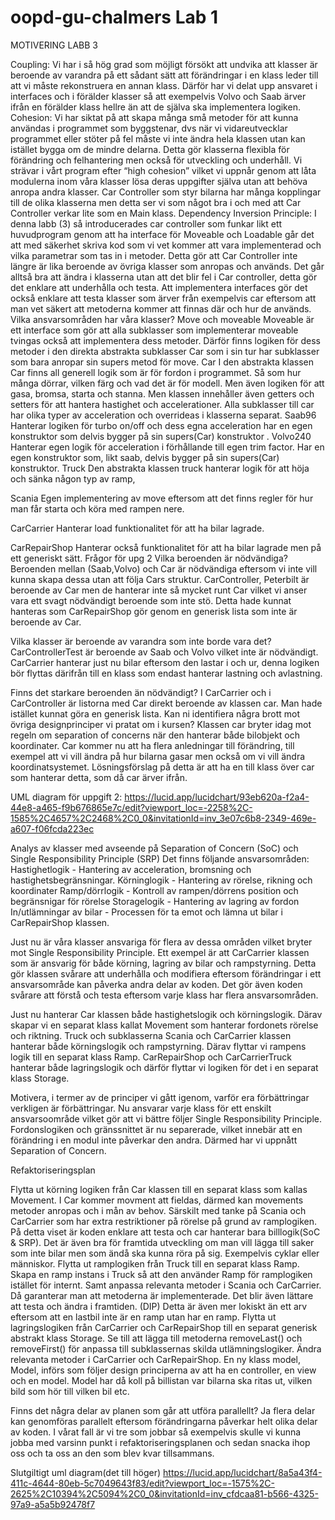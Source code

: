 # oopd-gu-chalmers Lab 1
MOTIVERING LABB 3

Coupling: Vi har i så hög grad som möjligt försökt att undvika att klasser är beroende av varandra på ett sådant sätt att förändringar i en klass leder till att vi måste rekonstruera en annan klass. Därför har vi delat upp ansvaret i interfaces och i förälder klasser så att exempelvis Volvo och Saab ärver ifrån en förälder klass hellre än att de själva ska implementera logiken. 
Cohesion: Vi har siktat på att skapa många små metoder för att kunna användas i programmet som byggstenar, dvs när vi vidareutvecklar programmet eller stöter på fel måste vi inte ändra hela klassen utan kan istället bygga om de mindre delarna. Detta gör klasserna flexibla för förändring och felhantering men också för utveckling och underhåll. Vi strävar i vårt program efter “high cohesion” vilket vi uppnår genom att låta modulerna inom våra klasser lösa deras uppgifter själva utan att behöva anropa andra klasser. Car Controller som styr bilarna har många kopplingar till de olika klasserna men detta ser vi som något bra i och med att Car Controller verkar lite som en Main klass.
Dependency Inversion Principle: I denna labb (3) så introducerades car controller som funkar likt ett huvudprogram genom att ha interface för Moveable och Loadable går det att med säkerhet skriva kod som vi vet kommer att vara implementerad och vilka parametrar som tas in i metoder. Detta gör att Car Controller inte längre är lika beroende av övriga klasser som anropas och används. Det går alltså bra att ändra i klasserna utan att det blir fel i Car controller, detta gör det enklare att underhålla och testa. Att implementera interfaces gör det också enklare att testa klasser som ärver från exempelvis car eftersom att man vet säkert att metoderna kommer att finnas där och hur de används. 
Vilka ansvarsområden har våra klasser?
Move och moveable
Moveable är ett interface som gör att alla subklasser som implementerar moveable tvingas också att implementera dess metoder. Därför finns logiken för dess metoder i den direkta abstrakta subklasser Car som i sin tur har subklasser som bara anropar sin supers metod för move. 
Car 
I den abstrakta klassen Car finns all generell logik som är för fordon i programmet. Så som hur många dörrar, vilken färg och vad det är för modell. Men även logiken för att gasa, bromsa, starta och stanna. Men klassen innehåller även getters och setters för att hantera hastighet och accelerationer. Alla subklasser till car har olika typer av acceleration och overrideas i klasserna separat. 
Saab96
Hanterar logiken för turbo on/off och dess egna acceleration har en egen konstruktor som delvis bygger på sin supers(Car) konstruktor . 
Volvo240
Hanterar egen logik för acceleration i förhållande till egen trim factor. Har en egen konstruktor som, likt saab, delvis bygger på sin supers(Car) konstruktor.
Truck
Den abstrakta klassen truck hanterar logik för att höja och sänka någon typ av ramp, 

Scania
Egen implementering av move eftersom att det finns regler för hur man får starta och köra med rampen nere. 

CarCarrier
Hanterar load funktionalitet för att ha bilar lagrade. 

CarRepairShop
Hanterar också funktionalitet för att ha bilar lagrade men på ett generiskt sätt. 
Frågor för upg 2
Vilka beroenden är nödvändiga?
Beroenden mellan (Saab,Volvo) och Car är nödvändiga eftersom vi inte vill kunna skapa dessa utan att följa Cars struktur. CarController, Peterbilt är beroende av Car men de hanterar inte så mycket runt Car vilket vi anser vara ett svagt nödvändigt beroende som inte stö. Detta hade kunnat hanteras som CarRepairShop gör genom en generisk lista som inte är beroende av Car. 

Vilka klasser är beroende av varandra som inte borde vara det?
CarControllerTest är beroende av Saab och Volvo vilket inte är nödvändigt. CarCarrier hanterar just nu bilar eftersom den lastar i och ur, denna logiken bör flyttas därifrån till en klass som endast hanterar lastning och avlastning. 

Finns det starkare beroenden än nödvändigt?
I CarCarrier och i CarController är listorna med Car direkt beroende av klassen car. Man hade istället kunnat göra en generisk lista. 
Kan ni identifiera några brott mot övriga designprinciper vi pratat om i kursen?
 Klassen car bryter idag mot regeln om separation of concerns när den hanterar både bilobjekt och koordinater. Car kommer nu att ha flera anledningar till förändring, till exempel att vi vill ändra på hur bilarna gasar men också om vi vill ändra koordinatsystemet. Lösningsförslag på detta är att ha en till klass över car som hanterar detta, som då car ärver ifrån. 



UML diagram för uppgift 2:
https://lucid.app/lucidchart/93eb620a-f2a4-44e8-a465-f9b676865e7c/edit?viewport_loc=-2258%2C-1585%2C4657%2C2468%2C0_0&invitationId=inv_3e07c6b8-2349-469e-a607-f06fcda223ec


Analys av klasser med avseende på Separation of Concern (SoC) och Single Responsibility Principle (SRP)
Det finns följande ansvarsområden:
Hastighetlogik - Hantering av acceleration, bromsning och hastighetsbegränsningar.
Körninglogik - Hantering av rörelse, rikning och koordinater
Ramp/dörrlogik - Kontroll av rampen/dörrens position och begränsnigar för rörelse
Storagelogik - Hantering av lagring av fordon
In/utlämningar av bilar - Processen för ta emot och lämna ut bilar i CarRepairShop klassen. 

Just nu är våra klasser ansvariga för flera av dessa områden vilket bryter mot Single Responsibility Principle. Ett exempel är att CarCarrier klassen som är ansvarig för både körning, lagring av bilar och rampstyrning. Detta gör klassen svårare att underhålla och modifiera eftersom förändringar i ett ansvarsområde kan påverka andra delar av koden. Det gör även koden svårare att förstå och testa eftersom varje klass har flera ansvarsområden. 

Just nu hanterar Car klassen både hastighetslogik och körningslogik. Därav skapar vi en separat klass kallat Movement som hanterar fordonets rörelse och riktning. 
Truck och subklasserna Scania och CarCarrier klassen hanterar både körningslogik och rampstyrning. Därav flyttar vi rampens logik till en separat klass Ramp.
CarRepairShop och CarCarrierTruck hanterar både lagringslogik och därför flyttar vi logiken för det i en separat klass Storage.

Motivera, i termer av de principer vi gått igenom, varför era förbättringar verkligen är förbättringar.
Nu ansvarar varje klass för ett enskilt ansvarsoområde vilket gör att vi bättre följer  Single Responsibility Principle. Fordonslogiken och gränssnittet är nu separerade, vilket innebär att en förändring i en modul inte påverkar den andra. Därmed har vi uppnått Separation of Concern.

Refaktoriseringsplan

Flytta ut körning logiken från Car klassen till en separat klass som kallas Movement. I Car kommer movment att fieldas, därmed kan movements metoder anropas och i mån av behov. Särskilt med tanke på Scania och CarCarrier som har extra restriktioner på rörelse på grund av ramplogiken. På detta viset är koden enklare att testa och car hanterar bara billlogik(SoC & SRP). Det är även bra för framtida utveckling om man vill lägga till saker som inte bilar men som ändå ska kunna röra på sig. Exempelvis cyklar eller människor. 
Flytta ut ramplogiken från Truck till en separat klass Ramp. Skapa en ramp instans i Truck så att den använder Ramp för ramplogiken istället för internt. Samt anpassa relevanta metoder i Scania och CarCarrier. Då garanterar man att metoderna är implementerade. Det blir även lättare att testa och ändra i framtiden. (DIP) Detta är även mer lokiskt än ett arv eftersom att en lastbil inte är en ramp utan har en ramp. 
Flytta ut lagringslogiken från CarCarrier och CarRepairShop till en separat generisk abstrakt klass Storage. Se till att lägga till metoderna removeLast() och removeFirst() för anpassa till subklassernas skilda utlämningslogiker. Ändra relevanta metoder i CarCarrier och CarRepairShop.
En ny klass model, Model, införs som följer design principerna av att ha en controller, en view och en model. Model har då koll på billistan var bilarna ska ritas ut, vilken bild som hör till vilken bil etc. 


Finns det några delar av planen som går att utföra parallellt?
Ja flera delar kan genomföras parallelt eftersom förändringarna påverkar helt olika delar av koden. I vårat fall är vi tre som jobbar så exempelvis skulle vi kunna jobba med varsinn punkt i refaktoriseringsplanen och sedan snacka ihop oss och ta oss an den som blev kvar tillsammans.


Slutgiltigt uml diagram(det till höger)
https://lucid.app/lucidchart/8a5a43f4-411c-4644-80eb-5c7049643f83/edit?viewport_loc=-1575%2C-2625%2C10394%2C5094%2C0_0&invitationId=inv_cfdcaa81-b566-4325-97a9-a5a5b92478f7


